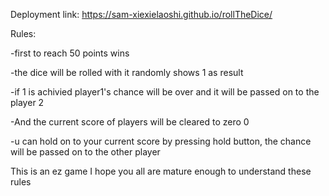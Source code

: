 Deployment link: https://sam-xiexielaoshi.github.io/rollTheDice/







Rules:



-first to reach 50 points wins




-the dice will be rolled with it randomly shows 1 as result



  -if 1 is achivied player1's chance will be over and it will be passed on to the player 2


  
  -And the current score of players will be cleared to zero 0


  
-u can hold on to your current score by pressing hold button, the chance will be passed on to the other player



This is an ez game I hope you all are mature enough to understand these rules
